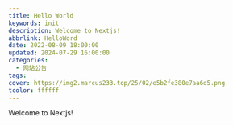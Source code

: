 ```yaml
---
title: Hello World
keywords: init
description: Welcome to Nextjs!
abbrlink: HelloWord
date: 2022-08-09 18:00:00
updated: 2024-07-29 16:00:00
categories:
  - 网站公告
tags: 
cover: https://img2.marcus233.top/25/02/e5b2fe380e7aa6d5.png
tcolor: ffffff
---
```


Welcome to Nextjs!

